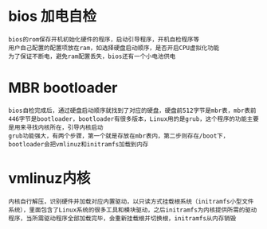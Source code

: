 # bios 加电自检
	bios的rom保存开机初始化硬件的程序，启动引导程序，开机自检程序等
	用户自己配置的配置项放在ram，如选择硬盘启动顺序，是否开启CPU虚拟化功能
	为了保证不断电，避免ram配置丢失，bios还有一个小电池供电
# MBR bootloader
	bios自检完成后，通过硬盘启动顺序就找到了对应的硬盘，硬盘前512字节是mbr表，mbr表前446字节是bootloader，bootloader有很多版本，Linux用的是grub，这个程序的功能主要是用来寻找内核所在，引导内核启动
	grub功能强大，有两个步骤，第一个就是存放在mbr表内，第二步则存在/boot下，bootloader会把vmlinuz和initramfs加载到内存

# vmlinuz内核
	内核自行解压，识别硬件并加载对应内置驱动，以只读方式挂载根系统（initramfs小型文件系统），里面包含了Linux系统的很多工具和模块驱动，之后initramfs为内核提供所需的驱动程序，当所需驱动程序全部加载完毕，会重新挂载根并切换根，initramfs从内存销毁
